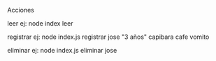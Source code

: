 Acciones

leer
ej: node index leer

registrar
ej: node index.js registrar jose "3 años" capibara cafe vomito

eliminar
ej: node index.js eliminar jose
